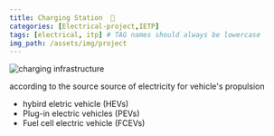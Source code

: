 ```yaml
---
title: Charging Station  🚗
categories: [Electrical-project,IETP]
tags: [electrical, itp] # TAG names should always be lowercase
img_path: /assets/img/project
---
```


![charging infrastructure](/charging-infrastructure.png)

according to the source source of electricity for vehicle's propulsion

- hybird eletric vehicle (HEVs)
- Plug-in electric vehicles (PEVs)
- Fuel cell electric vehicle (FCEVs)
